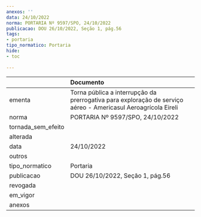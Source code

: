 ```yaml
---
anexos: ''
data: 24/10/2022
norma: PORTARIA Nº 9597/SPO, 24/10/2022
publicacao: DOU 26/10/2022, Seção 1, pág.56
tags:
- portaria
tipo_normatico: Portaria
hide: 
- toc 
 
---
```


|                    | Documento                                                                                                     |
|:-------------------|:--------------------------------------------------------------------------------------------------------------|
| ementa             | Torna pública a interrupção da prerrogativa para exploração de serviço aéreo - Americasul Aeroagrícola Eireli |
| norma              | PORTARIA Nº 9597/SPO, 24/10/2022                                                                              |
| tornada_sem_efeito |                                                                                                               |
| alterada           |                                                                                                               |
| data               | 24/10/2022                                                                                                    |
| outros             |                                                                                                               |
| tipo_normatico     | Portaria                                                                                                      |
| publicacao         | DOU 26/10/2022, Seção 1, pág.56                                                                               |
| revogada           |                                                                                                               |
| em_vigor           |                                                                                                               |
| anexos             |                                                                                                               |